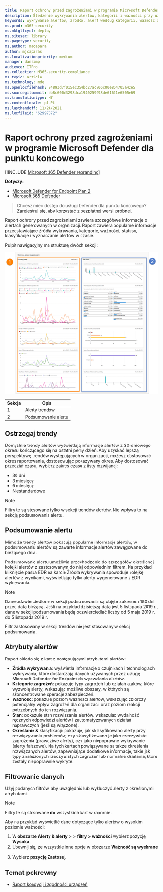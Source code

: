 ```yaml
---
title: Raport ochrony przed zagrożeniami w programie Microsoft Defender dla punktu końcowego
description: Śledzenie wykrywania alertów, kategorii i ważności przy użyciu raportu ochrony przed zagrożeniami
keywords: wykrywanie alertów, źródło, alert według kategorii, ważność alertu, klasyfikacja alertu, wyznaczanie
ms.prod: m365-security
ms.mktglfcycl: deploy
ms.sitesec: library
ms.pagetype: security
ms.author: macapara
author: mjcaparas
ms.localizationpriority: medium
manager: dansimp
audience: ITPro
ms.collection: M365-security-compliance
ms.topic: article
ms.technology: mde
ms.openlocfilehash: 84893d7f015ec354bc27ac706c00e864705a42e5
ms.sourcegitcommit: eb8c600d3298dca1940259998de61621e6505e69
ms.translationtype: MT
ms.contentlocale: pl-PL
ms.lasthandoff: 11/24/2021
ms.locfileid: "62997872"
---
```

# <a name="threat-protection-report-in-microsoft-defender-for-endpoint"></a>Raport ochrony przed zagrożeniami w programie Microsoft Defender dla punktu końcowego

[!INCLUDE [Microsoft 365 Defender rebranding](../../includes/microsoft-defender.md)]


**Dotyczy:**
- [Microsoft Defender for Endpoint Plan 2](https://go.microsoft.com/fwlink/?linkid=2154037)
- [Microsoft 365 Defender](https://go.microsoft.com/fwlink/?linkid=2118804)

> Chcesz mieć dostęp do usługi Defender dla punktu końcowego? [Zarejestruj się, aby korzystać z bezpłatnej wersji próbnej.](https://signup.microsoft.com/create-account/signup?products=7f379fee-c4f9-4278-b0a1-e4c8c2fcdf7e&ru=https://aka.ms/MDEp2OpenTrial?ocid=docs-wdatp-pullalerts-abovefoldlink)

Raport ochrony przed zagrożeniami zawiera szczegółowe informacje o alertach generowanych w organizacji. Raport zawiera popularne informacje przedstawiające źródła wykrywania, kategorie, ważności, statusy, klasyfikacje i wyznaczanie alertów w czasie.

Pulpit nawigacyjny ma strukturę dwóch sekcji:

![Obraz raportu o ochronie przed zagrożeniami.](images/threat-protection-reports.png)

Sekcja|Opis
---|---
1|Alerty trendów
2|Podsumowanie alertu

## <a name="alert-trends"></a>Ostrzegaj trendy
Domyślnie trendy alertów wyświetlają informacje alertów z 30-dniowego okresu kończącego się na ostatni pełny dzień. Aby uzyskać lepszą perspektywę trendów występujących w organizacji, możesz dostosować okres raportowania, dostosowując pokazywany okres. Aby dostosować przedział czasu, wybierz zakres czasu z listy rozwijanej:

- 30 dni
- 3 miesięcy
- 6 miesięcy
- Niestandardowe

> [!NOTE]
> Filtry te są stosowane tylko w sekcji trendów alertów. Nie wpływa to na sekcję podsumowania alertu.

## <a name="alert-summary"></a>Podsumowanie alertu

Mimo że trendy alertów pokazują popularne informacje alertów, w podsumowaniu alertów są zawarte informacje alertów zawęgowane do bieżącego dnia.

 Podsumowanie alertu umożliwia przechodzenie do szczegółów określonej kolejki alertów z zastosowanym do niej odpowiednim filtrem. Na przykład kliknięcie paska EDR na karcie Źródła wykrywania spowoduje kolejkę alertów z wynikami, wyświetlając tylko alerty wygenerowane z EDR wykrywania.

> [!NOTE]
> Dane odzwierciedlone w sekcji podsumowania są objęte zakresem 180 dni przed datą bieżącą. Jeśli na przykład dzisiejszą datą jest 5 listopada 2019 r., dane w sekcji podsumowania będą odzwierciedlać liczby od 5 maja 2019 r. do 5 listopada 2019 r.
>
> Filtr zastosowany w sekcji trendów nie jest stosowany w sekcji podsumowania.

## <a name="alert-attributes"></a>Atrybuty alertów

Raport składa się z kart z następującymi atrybutami alertów:

- **Źródła wykrywania**: wyświetla informacje o czujnikach i technologiach wykrywania, które dostarczają danych używanych przez usługę Microsoft Defender for Endpoint do wyzwalania alertów.
- **Kategorie zagrożeń**: pokazuje typy zagrożeń lub działań ataków, które wyzwolą alerty, wskazując możliwe obszary, w których są skoncentrowane operacje zabezpieczeń.
- **Ważność**: pokazuje poziom ważności alertów, wskazując zbiorczy potencjalny wpływ zagrożeń dla organizacji oraz poziom reakcji potrzebnych do ich rozwiązania.
- **Stan**: pokazuje stan rozwiązania alertów, wskazując wydajność ręcznych odpowiedzi alertów i zautomatyzowanych działań naprawczych (jeśli są włączone).
- **Określanie &** klasyfikacji: pokazuje, jak sklasyfikowano alerty przy rozwiązywaniu problemów, czy sklasyfikowano je jako rzeczywiste zagrożenia (prawdziwe alerty), czy jako niepoprawne wykrywanie (alerty fałszowe). Na tych kartach powiązywane są także określenia rozwiązanych alertów, zapewniające dodatkowe informacje, takie jak typy znalezionych rzeczywistych zagrożeń lub normalne działania, które zostały niepoprawnie wykryte.

## <a name="filter-data"></a>Filtrowanie danych

Użyj podanych filtrów, aby uwzględnić lub wykluczyć alerty z określonymi atrybutami.

> [!NOTE]
> Filtry te są stosowane **do** wszystkich kart w raporcie.

Aby na przykład wyświetlić dane dotyczące tylko alertów o wysokim poziomie ważności:

1. W **obszarze Alerty & alerty** \>  \> **filtry > ważności** wybierz pozycję **Wysoka**.
2. Upewnij się, że wszystkie inne opcje w obszarze **Ważność są wyebrane** .
3. Wybierz **pozycję Zastosuj**.

## <a name="related-topic"></a>Temat pokrewny

- [Raport kondycji i zgodności urządzeń](machine-reports.md)
